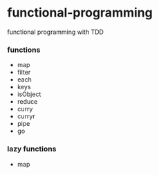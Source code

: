 # functional-programming
functional programming with TDD

### functions
- map
- filter
- each
- keys
- isObject
- reduce
- curry
- curryr
- pipe
- go

### lazy functions
- map